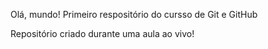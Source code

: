 Olá, mundo!
Primeiro respositório do cursso de Git e GitHub

Repositório criado durante uma aula ao vivo!
